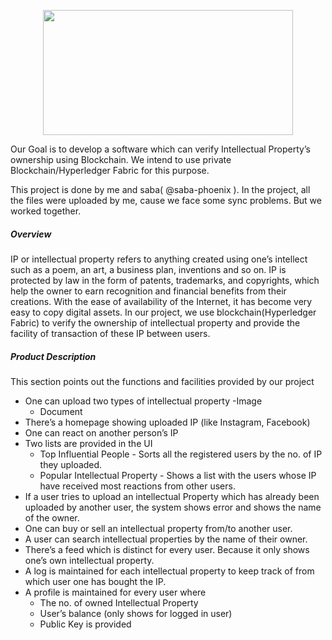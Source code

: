 <p  align="center"  ><img  src="https://i.imgur.com/JQC6pwe.jpg"  width = "400"  height = "200"/></p>


Our Goal is to develop a software which can verify Intellectual Property’s ownership using Blockchain. We intend to use private Blockchain/Hyperledger Fabric for this purpose.

This project is done by me and saba( @saba-phoenix ). In the project, all the files were uploaded by me, cause we face some sync problems. But we worked together.

##### Overview
IP or intellectual property refers to anything created using one’s intellect such as a poem, an art, a business plan, inventions and so on. IP is protected by law in the form of patents, trademarks, and copyrights, which help the owner to earn recognition and financial benefits from their creations. With the ease of availability of the Internet, it has become very easy to copy digital assets. In our project, we use blockchain(Hyperledger Fabric) to verify the ownership of intellectual property and provide the facility of transaction of these IP between users.

##### Product Description
This section points out the functions and facilities provided by our project
  - One can upload two types of intellectual property
    -Image
    - Document
  - There’s a homepage showing uploaded IP (like Instagram, Facebook)
  - One can react on another person’s IP
  - Two lists are provided in the UI
    - Top Influential People - Sorts all the registered users by the no. of IP they uploaded.
    - Popular Intellectual Property - Shows a list with the users whose IP have received most reactions from other users.
  - If a user tries to upload an intellectual Property which has already been uploaded by another user, the system shows error and shows the name of the owner.
  - One can buy or sell an intellectual property from/to another user.
  - A user can search intellectual properties by the name of their owner.
  - There’s a feed which is distinct for every user. Because it only shows one’s own intellectual property.
  - A log is maintained for each intellectual property to keep track of from which user one has bought the IP.
  - A profile is maintained for every user where
    - The no. of owned Intellectual Property
    - User’s balance (only shows for logged in user)
    - Public Key is provided

